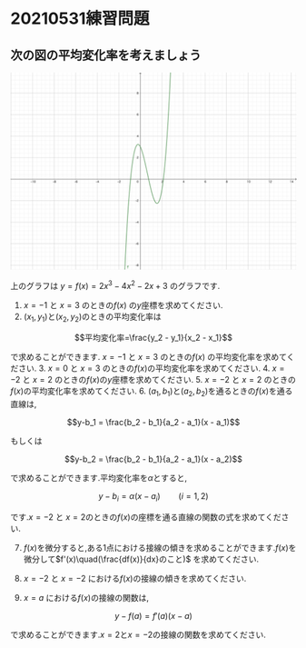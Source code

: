 # 20210531練習問題

## 次の図の平均変化率を考えましょう

![](image01.png)

上のグラフは $y=f(x)=2x^3-4x^2-2x+3$ のグラフです.

1. $x=-1$ と $x=3$ のときの$f(x)$ の$y$座標を求めてください.
2. $(x_1, y_1)$と$(x_2, y_2)$のときの平均変化率は

$$平均変化率=\frac{y_2 - y_1}{x_2 - x_1}$$

で求めることができます.
$x=-1$ と $x=3$ のときの$f(x)$ の平均変化率を求めてください.
3. $x=0$ と $x=3$ のときの$f(x)$の平均変化率を求めてください.
4. $x=-2$ と $x=2$ のときの$f(x)$の$y$座標を求めてください.
5. $x=-2$ と $x=2$ のときの$f(x)$の平均変化率を求めてください.
6. $(a_1, b_1)$と$(a_2, b_2)$を通るときの$f(x)$を通る直線は,

$$y-b_1 = \frac{b_2 - b_1}{a_2 - a_1}(x - a_1)$$

もしくは

$$y-b_2 = \frac{b_2 - b_1}{a_2 - a_1}(x - a_2)$$

で求めることができます.平均変化率を$\alpha$とすると,

$$y-b_i = \alpha(x - a_i)\qquad(i=1, 2)$$

です.$x=-2$ と $x=2$のときの$f(x)$の座標を通る直線の関数の式を求めてください.

7. $f(x)$を微分すると,ある1点における接線の傾きを求めることができます.$f(x)$を微分して$f'(x)\quad(\frac{df(x)}{dx}のこと)$ を求めてください.

8. $x=-2$ と $x=-2$ における$f(x)$の接線の傾きを求めてください.

9. $x=a$ における$f(x)$の接線の関数は,

$$y - f(a) = f'(a)(x-a)$$

で求めることができます.$x=2$と$x=-2$の接線の関数を求めてください.
